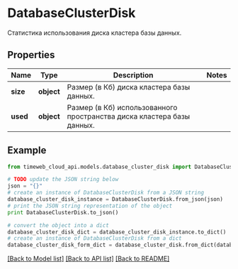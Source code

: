 # DatabaseClusterDisk

Статистика использования диска кластера базы данных.

## Properties
Name | Type | Description | Notes
------------ | ------------- | ------------- | -------------
**size** | **object** | Размер (в Кб) диска кластера базы данных. | 
**used** | **object** | Размер (в Кб) использованного пространства диска кластера базы данных. | 

## Example

```python
from timeweb_cloud_api.models.database_cluster_disk import DatabaseClusterDisk

# TODO update the JSON string below
json = "{}"
# create an instance of DatabaseClusterDisk from a JSON string
database_cluster_disk_instance = DatabaseClusterDisk.from_json(json)
# print the JSON string representation of the object
print DatabaseClusterDisk.to_json()

# convert the object into a dict
database_cluster_disk_dict = database_cluster_disk_instance.to_dict()
# create an instance of DatabaseClusterDisk from a dict
database_cluster_disk_form_dict = database_cluster_disk.from_dict(database_cluster_disk_dict)
```
[[Back to Model list]](../README.md#documentation-for-models) [[Back to API list]](../README.md#documentation-for-api-endpoints) [[Back to README]](../README.md)


